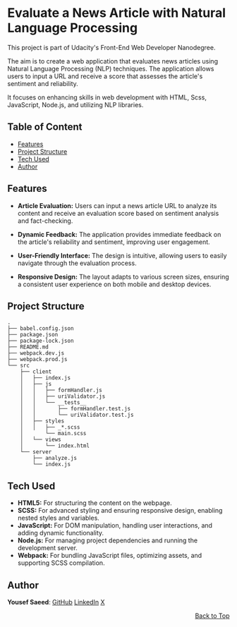 <a name="readme-top"></a>

# Evaluate a News Article with Natural Language Processing

This project is part of Udacity's Front-End Web Developer Nanodegree.

The aim is to create a web application that evaluates news articles using Natural Language Processing (NLP) techniques.
The application allows users to input a URL and receive a score that assesses the article's sentiment and reliability.

It focuses on enhancing skills in web development with HTML, Scss, JavaScript, Node.js, and utilizing NLP libraries.

## Table of Content

- [Features](#features)
- [Project Structure](#project-structure)
- [Tech Used](#tech-used)
- [Author](#author)

## Features

- **Article Evaluation:** Users can input a news article URL to analyze its content and receive an evaluation score based on sentiment analysis and fact-checking.

- **Dynamic Feedback:** The application provides immediate feedback on the article's reliability and sentiment, improving user engagement.

- **User-Friendly Interface:** The design is intuitive, allowing users to easily navigate through the evaluation process.

- **Responsive Design:** The layout adapts to various screen sizes, ensuring a consistent user experience on both mobile and desktop devices.

## Project Structure

```
.
├── babel.config.json
├── package.json
├── package-lock.json
├── README.md
├── webpack.dev.js
├── webpack.prod.js
└── src
    ├── client
    │   ├── index.js
    │   ├── js
    │   │   ├── formHandler.js
    │   │   ├── uriValidator.js
    │   │   └── __tests__
    │   │       ├── formHandler.test.js
    │   │       └── uriValidator.test.js
    │   ├── styles
    │   │   ├── _*.scss
    │       └── main.scss
    │   └── views
    │       └── index.html
    └── server
        ├── analyze.js
        └── index.js
```

## Tech Used

- **HTML5:** For structuring the content on the webpage.
- **SCSS:** For advanced styling and ensuring responsive design, enabling nested styles and variables.
- **JavaScript:** For DOM manipulation, handling user interactions, and adding dynamic functionality.
- **Node.js:** For managing project dependencies and running the development server.
- **Webpack:** For bundling JavaScript files, optimizing assets, and supporting SCSS compilation.

## Author

**Yousef Saeed**:
[GitHub](https://github.com/uosyph)
[LinkedIn](https://linkedin.com/in/uosyph)
[X](https://twitter.com/uosyph)

<p align="right"><a href="#readme-top">Back to Top</a></p>
